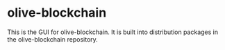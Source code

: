 # olive-blockchain

This is the GUI for olive-blockchain. It is built into distribution packages in the olive-blockchain repository.
